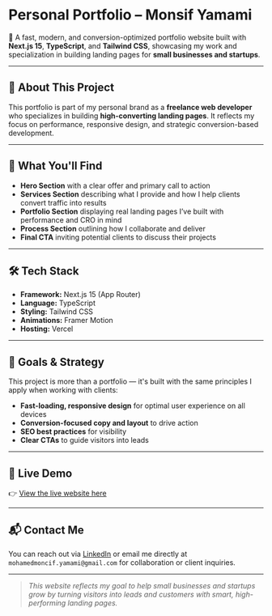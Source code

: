 # Personal Portfolio – Monsif Yamami

🚀 A fast, modern, and conversion-optimized portfolio website built with **Next.js 15**, **TypeScript**, and **Tailwind CSS**, showcasing my work and specialization in building landing pages for **small businesses and startups**.

---

## 🧠 About This Project

This portfolio is part of my personal brand as a **freelance web developer** who specializes in building **high-converting landing pages**. It reflects my focus on performance, responsive design, and strategic conversion-based development.

---

## 💼 What You'll Find

- **Hero Section** with a clear offer and primary call to action
- **Services Section** describing what I provide and how I help clients convert traffic into results
- **Portfolio Section** displaying real landing pages I’ve built with performance and CRO in mind
- **Process Section** outlining how I collaborate and deliver
- **Final CTA** inviting potential clients to discuss their projects

---

## 🛠 Tech Stack

- **Framework:** Next.js 15 (App Router)
- **Language:** TypeScript
- **Styling:** Tailwind CSS
- **Animations:** Framer Motion
- **Hosting:** Vercel

---

## 🎯 Goals & Strategy

This project is more than a portfolio — it's built with the same principles I apply when working with clients:

- **Fast-loading, responsive design** for optimal user experience on all devices
- **Conversion-focused copy and layout** to drive action
- **SEO best practices** for visibility
- **Clear CTAs** to guide visitors into leads

---

## 🔗 Live Demo

👉 [View the live website here](https://monsifyamami.vercel.app/)

---

## 📬 Contact Me

You can reach out via [LinkedIn](https://www.linkedin.com/in/mohamed-moncif-yamami-000292367/) or email me directly at `mohamedmoncif.yamami@gmail.com` for collaboration or client inquiries.

---

> _This website reflects my goal to help small businesses and startups grow by turning visitors into leads and customers with smart, high-performing landing pages._
